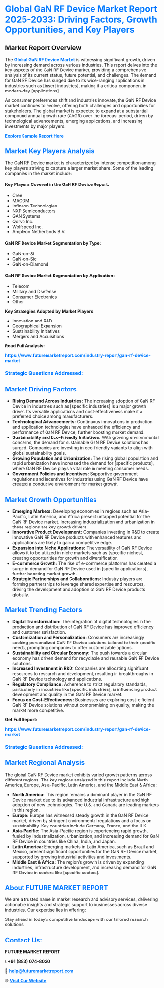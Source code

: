 <h1 style="color: #007BFF;">Global GaN RF Device Market Report 2025-2033: Driving Factors, Growth Opportunities, and Key Players</h1>

<section id="overview">
<h2>Market Report Overview</h2>
<p>The <a href="https://www.futuremarketreport.com/industry-report/gan-rf-device-market" style="color: #007BFF; text-decoration: none;"><strong>Global GaN RF Device Market</strong></a> is witnessing significant growth, driven by increasing demand across various industries. This report delves into the key aspects of the GaN RF Device market, providing a comprehensive analysis of its current status, future potential, and challenges. The demand for GaN RF Device has surged due to its wide-ranging applications in industries such as [insert industries], making it a critical component in modern-day [applications].</p>
<p>As consumer preferences shift and industries innovate, the GaN RF Device market continues to evolve, offering both challenges and opportunities for stakeholders. The global market is expected to expand at a substantial compound annual growth rate (CAGR) over the forecast period, driven by technological advancements, emerging applications, and increasing investments by major players.</p>
</section>

<section id="overview">
<p><a href="https://www.futuremarketreport.com/request-sample/reportId=92985" style="color: #007BFF; text-decoration: none;"><strong>Explore Sample Report Here</strong></a></p>
</section>

<section id="key-players">
<h2 style="color: #007BFF;">Market Key Players Analysis</h2>
<p>The GaN RF Device market is characterized by intense competition among key players striving to capture a larger market share. Some of the leading companies in the market include:</p>
<h4>Key Players Covered in the GaN RF Device Report:</h4>
<ul><li>Cree</li><li>MACOM</li><li>Infineon Technologies</li><li>NXP Semiconductors</li><li>GAN Systems</li><li>Qorvo Inc.</li><li>Wolfspeed Inc.</li><li>Ampleon Netherlands B.V.</li></ul>
<h4>GaN RF Device Market Segmentation by Type:</h4>
<ul><li>GaN-on-Si</li><li>GaN-on-Sic</li><li>GaN-on-Diamond</li></ul>

<h4>GaN RF Device Market Segmentation by Application:</h4>
<ul><li>Telecom</li><li>Military and Dsefense</li><li>Consumer Electronics</li><li>Other</li></ul>
<p><strong>Key Strategies Adopted by Market Players:</strong></p>
<ul>
<li>Innovation and R&D</li>
<li>Geographical Expansion</li>
<li>Sustainability Initiatives</li>
<li>Mergers and Acquisitions</li>
</ul>
</section>

<section>
<p><strong>Read Full Analysis: </strong></p><a href="https://www.futuremarketreport.com/industry-report/gan-rf-device-market" style="color: #007BFF; text-decoration: none;"><strong>https://www.futuremarketreport.com/industry-report/gan-rf-device-market</strong></a>
<h3 style="color: #007BFF;">Strategic Questions Addressed:</h3>
</section>

<section id="driving-factors">
<h2 style="color: #007BFF;">Market Driving Factors</h2>
<ul>
<li><strong>Rising Demand Across Industries:</strong> The increasing adoption of GaN RF Device in industries such as [specific industries] is a major growth driver. Its versatile applications and cost-effectiveness make it a preferred choice among manufacturers.</li>
<li><strong>Technological Advancements:</strong> Continuous innovations in production and application technologies have enhanced the efficiency and performance of GaN RF Device, further boosting market demand.</li>
<li><strong>Sustainability and Eco-Friendly Initiatives:</strong> With growing environmental concerns, the demand for sustainable GaN RF Device solutions has surged. Companies are investing in eco-friendly variants to align with global sustainability goals.</li>
<li><strong>Growing Population and Urbanization:</strong> The rising global population and rapid urbanization have increased the demand for [specific products], where GaN RF Device plays a vital role in meeting consumer needs.</li>
<li><strong>Government Policies and Incentives:</strong> Supportive government regulations and incentives for industries using GaN RF Device have created a conducive environment for market growth.</li>
</ul>
</section>

<section id="growth-opportunities">
<h2 style="color: #007BFF;">Market Growth Opportunities</h2>
<ul>
<li><strong>Emerging Markets:</strong> Developing economies in regions such as Asia-Pacific, Latin America, and Africa present untapped potential for the GaN RF Device market. Increasing industrialization and urbanization in these regions are key growth drivers.</li>
<li><strong>Innovative Product Development:</strong> Companies investing in R&D to create innovative GaN RF Device products with enhanced features and applications are likely to gain a competitive edge.</li>
<li><strong>Expansion into Niche Applications:</strong> The versatility of GaN RF Device allows it to be utilized in niche markets such as [specific niches], creating opportunities for growth and diversification.</li>
<li><strong>E-commerce Growth:</strong> The rise of e-commerce platforms has created a surge in demand for GaN RF Device used in [specific applications], further boosting market growth.</li>
<li><strong>Strategic Partnerships and Collaborations:</strong> Industry players are forming partnerships to leverage shared expertise and resources, driving the development and adoption of GaN RF Device products globally.</li>
</ul>
</section>

<section id="trending-factors">
<h2 style="color: #007BFF;">Market Trending Factors</h2>
<ul>
<li><strong>Digital Transformation:</strong> The integration of digital technologies in the production and distribution of GaN RF Device has improved efficiency and customer satisfaction.</li>
<li><strong>Customization and Personalization:</strong> Consumers are increasingly seeking personalized GaN RF Device solutions tailored to their specific needs, prompting companies to offer customizable options.</li>
<li><strong>Sustainability and Circular Economy:</strong> The push towards a circular economy has driven demand for recyclable and reusable GaN RF Device solutions.</li>
<li><strong>Increased Investment in R&D:</strong> Companies are allocating significant resources to research and development, resulting in breakthroughs in GaN RF Device technology and applications.</li>
<li><strong>Regulatory Compliance:</strong> Adherence to strict regulatory standards, particularly in industries like [specific industries], is influencing product development and quality in the GaN RF Device market.</li>
<li><strong>Focus on Cost-Effectiveness:</strong> Businesses are exploring cost-efficient GaN RF Device solutions without compromising on quality, making the market more competitive.</li>
</ul>
</section>

<section>
<p><strong>Get Full Report: </strong></p><a href="https://www.futuremarketreport.com/industry-report/gan-rf-device-market" style="color: #007BFF; text-decoration: none;"><strong>https://www.futuremarketreport.com/industry-report/gan-rf-device-market</strong></a>
<h3 style="color: #007BFF;">Strategic Questions Addressed:</h3>
</section>


<section id="regional-analysis">
<h2 style="color: #007BFF;">Market Regional Analysis</h2>
<p>The global GaN RF Device market exhibits varied growth patterns across different regions. The key regions analyzed in this report include North America, Europe, Asia-Pacific, Latin America, and the Middle East & Africa:</p>
<ul>
<li><strong>North America:</strong> This region remains a dominant player in the GaN RF Device market due to its advanced industrial infrastructure and high adoption of new technologies. The U.S. and Canada are leading markets in this region.</li>
<li><strong>Europe:</strong> Europe has witnessed steady growth in the GaN RF Device market, driven by stringent environmental regulations and a focus on sustainability. Key countries include Germany, France, and the U.K.</li>
<li><strong>Asia-Pacific:</strong> The Asia-Pacific region is experiencing rapid growth, fueled by industrialization, urbanization, and increasing demand for GaN RF Device in countries like China, India, and Japan.</li>
<li><strong>Latin America:</strong> Emerging markets in Latin America, such as Brazil and Mexico, present significant opportunities for the GaN RF Device market, supported by growing industrial activities and investments.</li>
<li><strong>Middle East & Africa:</strong> The region’s growth is driven by expanding industries, infrastructure development, and increasing demand for GaN RF Device in sectors like [specific sectors].</li>
</ul>
</section>

<footer>
<h2 style="color: #007BFF;">About FUTURE MARKET REPORT</h2>
<p>We are a trusted name in market research and advisory services, delivering actionable insights and strategic support to businesses across diverse industries. Our expertise lies in offering:</p>

<p>Stay ahead in today’s competitive landscape with our tailored research solutions.</p>

<h2 style="color: #007BFF;">Contact Us:</h2>
<p><strong>FUTURE MARKET REPORT</strong></p>
<p>📞 <strong>+91 (883) 074-8030</strong></p>
<p>📧 <strong><a href="mailto:help@futuremarketreport.com" style="color: #007BFF;">help@futuremarketreport.com</a></strong></p>
<p>🌐 <strong><a href="https://www.futuremarketreport.com/" style="color: #007BFF;">Visit Our Website</a></strong></p>
</footer>